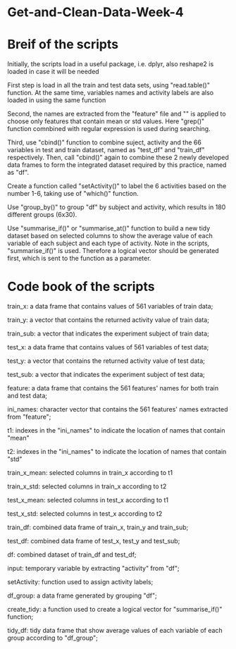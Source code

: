 # Get-and-Clean-Data-Week-4
# Breif of the scripts
Initially, the scripts load in a useful package, i.e. dplyr, also reshape2 is loaded in case it will be needed

First step is load in all the train and test data sets, using "read.table()" function. At the same time, variables names and activity labels are also loaded in using the same function

Second, the names are extracted from the "feature" file and "" is applied to choose only features that contain mean or std values. Here "grep()" function comnbined with regular expression is used during searching.

Third, use "cbind()" function to combine suject, activity and the 66 variables in test and train dataset, named as "test_df" and "train_df" respectively. Then, call "cbind()" again to combine these 2 newly developed data frames to form the integrated dataset required by this practice, named as "df".

Create a function called "setActivity()" to label the 6 activities based on the number 1-6, taking use of "which()" function.

Use "group_by()" to group "df" by subject and activity, which results in 180 different groups (6x30).

Use "summarise_if()" or "summarise_at()" function to build a new tidy dataset based on selected columns to show the average value of each variable of each subject and each type of activity. Note in the scripts, "summarise_if()" is used. Therefore a logical vector should be generated first, which is sent to the function as a parameter.

# Code book of the scripts
train_x: a data frame that contains values of 561 variables of train data;

train_y: a vector that contains the returned activity value of train data;

train_sub: a vector that indicates the experiment subject of train data;

test_x: a data frame that contains values of 561 variables of test data;

test_y: a vector that contains the returned activity value of test data;

test_sub: a vector that indicates the experiment subject of test data;

feature: a data frame that contains the 561 features' names for both train and test data;

ini_names: character vector that contains the 561 features' names extracted from "feature";

t1: indexes in the "ini_names" to indicate the location of names that contain "mean"

t2: indexes in the "ini_names" to indicate the location of names that contain "std"

train_x_mean: selected columns in train_x according to t1

train_x_std: selected columns in train_x according to t2

test_x_mean: selected columns in test_x according to t1

test_x_std: selected columns in test_x according to t2

train_df: combined data frame of train_x, train_y and train_sub;

test_df: combined data frame of test_x, test_y and test_sub;

df: combined dataset of train_df and test_df;

input: temporary variable by extracting "activity" from "df";

setActivity: function used to assign activity labels;

df_group: a data frame generated by grouping "df";

create_tidy: a function used to create a logical vector for "summarise_if()" function;

tidy_df: tidy data frame that show average values of each variable of each group according to "df_group";
